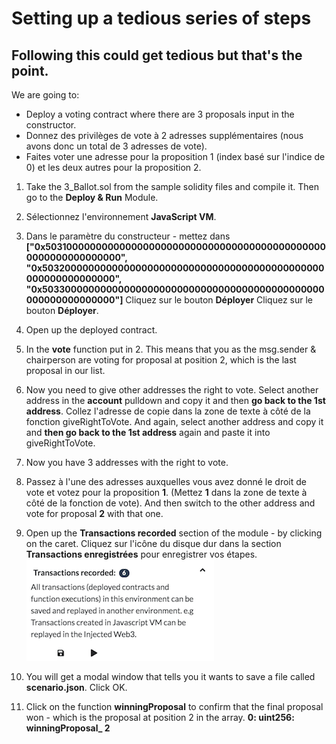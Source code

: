 # Setting up a tedious series of steps

## Following this could get tedious but that's the point.

We are going to:

- Deploy a voting contract where there are 3 proposals input in the constructor.
- Donnez des privilèges de vote à 2 adresses supplémentaires (nous avons donc un total de 3 adresses de vote).
- Faites voter une adresse pour la proposition 1 (index basé sur l'indice de 0) et les deux autres pour la proposition 2.

1. Take the 3_Ballot.sol from the sample solidity files and compile it.  Then go to the **Deploy & Run** Module.

2. Sélectionnez l'environnement **JavaScript VM**.

3. Dans le paramètre du constructeur - mettez dans **["0x5031000000000000000000000000000000000000000000000000000000000000", "0x503200000000000000000000000000000000000000000000000000000000000", "0x503300000000000000000000000000000000000000000000000000000000000"]** Cliquez sur le bouton **Déployer** Cliquez sur le bouton **Déployer**.

4. Open up the deployed contract.

5. In the **vote** function put in 2.  This means that you as the msg.sender & chairperson are voting for proposal at position 2, which is the last proposal in our list.

6. Now you need to give other addresses the right to vote.  Select another address in the **account** pulldown and copy it and then **go back to the 1st address**.  Collez l'adresse de copie dans la zone de texte à côté de la fonction giveRightToVote.  And again, select another address and copy it and **then go back to the 1st address** again and paste it into giveRightToVote.

7. Now you have 3 addresses with the right to vote.

8. Passez à l'une des adresses auxquelles vous avez donné le droit de vote et votez pour la proposition **1**.  (Mettez **1** dans la zone de texte à côté de la fonction de vote).  And then switch to the other address and vote for proposal **2** with that one.

9. Open up the **Transactions recorded** section of the module - by clicking on the caret. Cliquez sur l'icône du disque dur dans la section **Transactions enregistrées** pour enregistrer vos étapes.
   ![recorder](https://github.com/ethereum/remix-workshops/blob/master/Recorder/2_Record/images/recorder.png?raw=true "recorder")

10. You will get a modal window that tells you it wants to save a file called **scenario.json**.  Click OK.

11. Click on the function **winningProposal** to confirm that the final proposal won - which is the proposal at position 2 in the array. **0: uint256: winningProposal_ 2**
